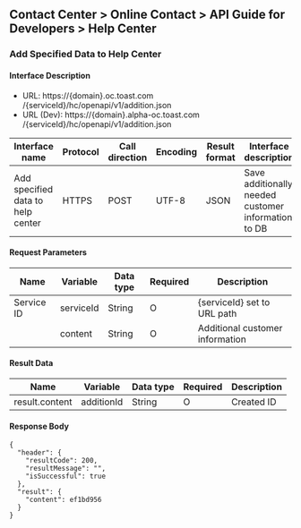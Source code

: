 ## Contact Center > Online Contact > API Guide for Developers > Help Center

### Add Specified Data to Help Center
#### Interface Description
- URL:	https://{domain}.oc.toast.com /{serviceId}/hc/openapi/v1/addition.json			
- URL (Dev):	https://{domain}.alpha-oc.toast.com /{serviceId}/hc/openapi/v1/addition.json			

|Interface name | Protocol | Call direction | Encoding | Result format | Interface description | 
|------------|-------|--------|-----|--------|--------------|
|Add specified data to help center|HTTPS  |POST    |UTF-8|JSON    |Save additionally needed customer information to DB|

#### Request Parameters
|Name |Variable |Data type |Required | Description|
|-----|----|-----------|-----|----|
|Service ID	|serviceId	|String	|O	|{serviceId} set to URL path|
|	         |content	|String	|O	|Additional customer information|

#### Result Data
|Name |Variable |Data type |Required | Description|
|-----|-----|-----------|----|----|
|result.content	|additionId	|String	|O	|Created ID|

#### Response Body
```
{
  "header": {
    "resultCode": 200,
    "resultMessage": "",
    "isSuccessful": true
  },
  "result": {
    "content": ef1bd956
  }
}
```
